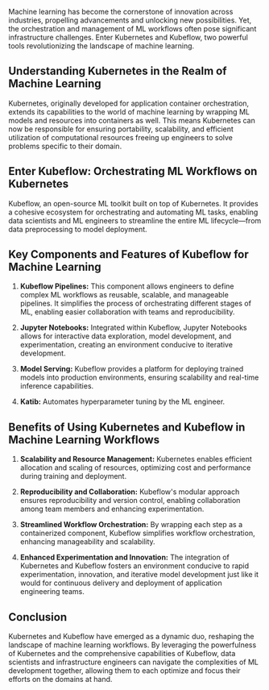 Machine learning has become the cornerstone of innovation across industries, propelling advancements and unlocking new possibilities. Yet, the orchestration and management of ML workflows often pose significant infrastructure challenges. Enter Kubernetes and Kubeflow, two powerful tools revolutionizing the landscape of machine learning.

## Understanding Kubernetes in the Realm of Machine Learning
Kubernetes, originally developed for application container orchestration, extends its capabilities to the world of machine learning by wrapping ML models and resources into containers as well. This means Kubernetes can now be responsible for ensuring portability, scalability, and efficient utilization of computational resources freeing up engineers to solve problems specific to their domain.

## Enter Kubeflow: Orchestrating ML Workflows on Kubernetes
Kubeflow, an open-source ML toolkit built on top of Kubernetes. It provides a cohesive ecosystem for orchestrating and automating ML tasks, enabling data scientists and ML engineers to streamline the entire ML lifecycle—from data preprocessing to model deployment.

## Key Components and Features of Kubeflow for Machine Learning
1. **Kubeflow Pipelines:** This component allows engineers to define complex ML workflows as reusable, scalable, and manageable pipelines. It simplifies the process of orchestrating different stages of ML, enabling easier collaboration with teams and reproducibility.
   
2. **Jupyter Notebooks:** Integrated within Kubeflow, Jupyter Notebooks allows for interactive data exploration, model development, and experimentation, creating an environment conducive to iterative development.
   
3. **Model Serving:** Kubeflow provides a platform for deploying trained models into production environments, ensuring scalability and real-time inference capabilities.
   
4. **Katib:** Automates hyperparameter tuning by the ML engineer.

## Benefits of Using Kubernetes and Kubeflow in Machine Learning Workflows
1. **Scalability and Resource Management:** Kubernetes enables efficient allocation and scaling of resources, optimizing cost and performance during training and deployment.
   
2. **Reproducibility and Collaboration:** Kubeflow's modular approach ensures reproducibility and version control, enabling collaboration among team members and enhancing experimentation.
   
3. **Streamlined Workflow Orchestration:** By wrapping each step as a containerized component, Kubeflow simplifies workflow orchestration, enhancing manageability and scalability.
   
4. **Enhanced Experimentation and Innovation:** The integration of Kubernetes and Kubeflow fosters an environment conducive to rapid experimentation, innovation, and iterative model development just like it would for continuous delivery and deployment of application engineering teams.

## Conclusion
Kubernetes and Kubeflow have emerged as a dynamic duo, reshaping the landscape of machine learning workflows. By leveraging the powerfulness of Kubernetes and the comprehensive capabilities of Kubeflow, data scientists and infrastructure engineers can navigate the complexities of ML development together, allowing them to each optimize and focus their efforts on the domains at hand.

